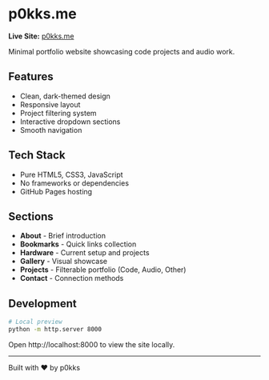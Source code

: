 # p0kks.me

**Live Site:** [p0kks.me](https://p0kks.me)

Minimal portfolio website showcasing code projects and audio work.

## Features
- Clean, dark-themed design
- Responsive layout
- Project filtering system
- Interactive dropdown sections
- Smooth navigation

## Tech Stack
- Pure HTML5, CSS3, JavaScript
- No frameworks or dependencies
- GitHub Pages hosting

## Sections
- **About** - Brief introduction
- **Bookmarks** - Quick links collection
- **Hardware** - Current setup and projects
- **Gallery** - Visual showcase
- **Projects** - Filterable portfolio (Code, Audio, Other)
- **Contact** - Connection methods

## Development
```bash
# Local preview
python -m http.server 8000
```

Open http://localhost:8000 to view the site locally.

---

Built with ❤️ by p0kks